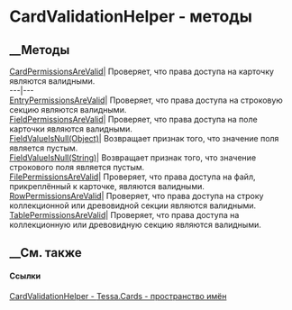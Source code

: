 # CardValidationHelper - методы
##  __Методы
[CardPermissionsAreValid](M_Tessa_Cards_CardValidationHelper_CardPermissionsAreValid.htm)|
Проверяет, что права доступа на карточку являются валидными.  
---|---  
[EntryPermissionsAreValid](M_Tessa_Cards_CardValidationHelper_EntryPermissionsAreValid.htm)|
Проверяет, что права доступа на строковую секцию являются валидными.  
[FieldPermissionsAreValid](M_Tessa_Cards_CardValidationHelper_FieldPermissionsAreValid.htm)|
Проверяет, что права доступа на поле карточки являются валидными.  
[FieldValueIsNull(Object)](M_Tessa_Cards_CardValidationHelper_FieldValueIsNull.htm)|
Возвращает признак того, что значение поля является пустым.  
[FieldValueIsNull(String)](M_Tessa_Cards_CardValidationHelper_FieldValueIsNull_1.htm)|
Возвращает признак того, что значение строкового поля является пустым.  
[FilePermissionsAreValid](M_Tessa_Cards_CardValidationHelper_FilePermissionsAreValid.htm)|
Проверяет, что права доступа на файл, прикреплённый к карточке, являются
валидными.  
[RowPermissionsAreValid](M_Tessa_Cards_CardValidationHelper_RowPermissionsAreValid.htm)|
Проверяет, что права доступа на строку коллекционной или древовидной секции
являются валидными.  
[TablePermissionsAreValid](M_Tessa_Cards_CardValidationHelper_TablePermissionsAreValid.htm)|
Проверяет, что права доступа на коллекционную или древовидную секцию являются
валидными.  
## __См. также
#### Ссылки
[CardValidationHelper - ](T_Tessa_Cards_CardValidationHelper.htm)
[Tessa.Cards - пространство имён](N_Tessa_Cards.htm)
